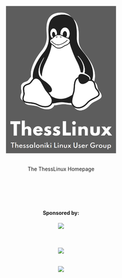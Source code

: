 <div align="center">
  <img src="./thesslinux.png" width="300px">
  <br>
  <br>
  <p>The ThessLinux Homepage</p>
</div>

<br>
<br>
<br>
<br>

<div align="center">
  <h4>Sponsored by:</h4>
  <a href="https://fsfe.org/index.en.html" target="_blank"><img src="https://upload.wikimedia.org/wikipedia/en/f/fc/Free_Software_Foundation_Europe%2C_logo.svg" width="200px" ></a>
</div>

[//]: # (Free Software)
<div align="center">
  <br>
  <br>

  <a href="https://github.com/michaelkolesidis/made-with-linux" target="_blank"><img src="https://upload.wikimedia.org/wikipedia/commons/thumb/f/f9/Made_with_Linux.png/240px-Made_with_Linux.png"></a>
</div>
<br>                                                      
<div align="center">
  <a href="https://endsoftwarepatents.org/innovating-without-patents"><img style="height: 90px;" src="https://static.fsf.org/nosvn/esp/logos/innovating-without-patents.svg"></a>
</div>
